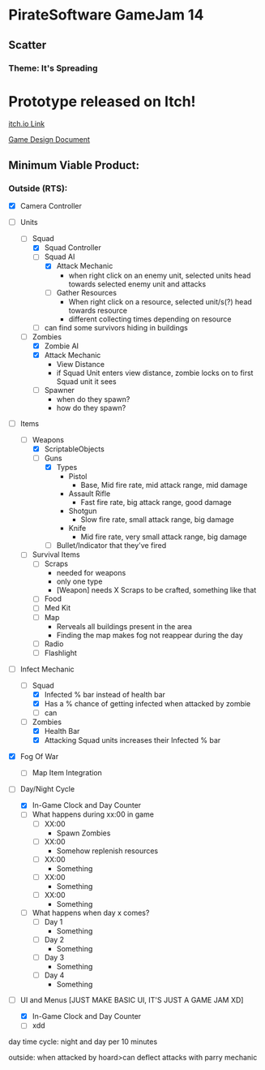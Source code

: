 # PirateSoftware GameJam 14
## Scatter
### Theme: It's Spreading

# Prototype released on Itch!

[itch.io Link](https://squeegeexd.itch.io/scatter)

[Game Design Document](https://docs.google.com/document/d/1wpcIYkfl4O38VU8VeyIfv-zqpoTkQRyp5bB734wpUHA/edit?usp=sharing)

## Minimum Viable Product:
### Outside (RTS):
- [x] Camera Controller

- [ ] Units
    - [ ] Squad
        - [x] Squad Controller
        - [ ] Squad AI
            - [x] Attack Mechanic
                - when right click on an enemy unit, selected units head towards selected enemy unit and attacks
            - [ ] Gather Resources
                - When right click on a resource, selected unit/s(?) head towards resource
                - different collecting times depending on resource
        - [ ] can find some survivors hiding in buildings

    - [ ] Zombies
        - [x] Zombie AI
        - [x] Attack Mechanic
            - View Distance
            - if Squad Unit enters view distance, zombie locks on to first Squad unit it sees
        - [ ] Spawner
            - when do they spawn?
            - how do they spawn?

- [ ] Items
    - [ ] Weapons
        - [x] ScriptableObjects
        - [ ] Guns
            - [x] Types
                - Pistol
                    - Base, Mid fire rate, mid attack range, mid damage
                - Assault Rifle
                    - Fast fire rate, big attack range, good damage
                - Shotgun
                    - Slow fire rate, small attack range, big damage
                - Knife
                    - Mid fire rate, very small attack range, big damage
            - [ ] Bullet/Indicator that they've fired
    - [ ] Survival Items
        - [ ] Scraps
            - needed for weapons
            - only one type
            - [Weapon] needs X Scraps to be crafted, something like that
        - [ ] Food
        - [ ] Med Kit
        - [ ] Map
            - Rerveals all buildings present in the area
            - Finding the map makes fog not reappear during the day
        - [ ] Radio
        - [ ] Flashlight

- [ ] Infect Mechanic
    - [ ] Squad
        - [x] Infected % bar instead of health bar
        - [x] Has a % chance of getting infected when attacked by zombie
        - [ ] can
    - [ ] Zombies
        - [x] Health Bar
        - [x] Attacking Squad units increases their Infected % bar

- [x] Fog Of War
    - [ ] Map Item Integration

- [ ] Day/Night Cycle
    - [x] In-Game Clock and Day Counter
    - [ ] What happens during xx:00 in game
        - [ ] XX:00
            - Spawn Zombies
        - [ ] XX:00
            - Somehow replenish resources
        - [ ] XX:00
            - Something
        - [ ] XX:00
            - Something
        - [ ] XX:00
            - Something
    - [ ] What happens when day x comes?
        - [ ] Day 1
            - Something
        - [ ] Day 2
            - Something
        - [ ] Day 3
            - Something
        - [ ] Day 4
            - Something

- [ ] UI and Menus [JUST MAKE BASIC UI, IT'S JUST A GAME JAM XD]
    - [x] In-Game Clock and Day Counter
    - [ ] xdd

day time cycle: night and day per 10 minutes

outside:
when attacked by hoard>can deflect attacks with parry mechanic

